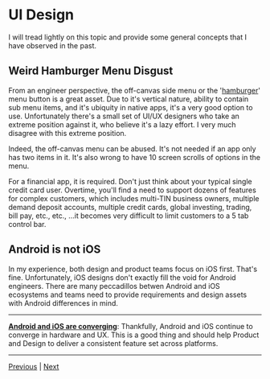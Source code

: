 # UI Design

I will tread lightly on this topic and provide some general concepts that I have observed in the past. 

## Weird Hamburger Menu Disgust

From an engineer perspective, the off-canvas side menu or the '[hamburger](https://en.wikipedia.org/wiki/Hamburger_button)' menu button is a great asset. Due to it's vertical nature, ability to contain sub menu items, and it's ubiquity in native apps, it's a very good option to use. Unfortunately there's a small set of UI/UX designers who take an extreme position against it, who believe it's a lazy effort. I very much disagree with this extreme position. 

Indeed, the off-canvas menu can be abused. It's not needed if an app only has two items in it. It's also wrong to have 10 screen scrolls of options in the menu. 

For a financial app, it is required. Don't just think about your typical single credit card user. Overtime, you'll find a need to support dozens of features for complex customers, which includes multi-TIN business owners, multiple demand deposit accounts, multiple credit cards, global investing, trading, bill pay, etc., etc., ...it becomes very difficult to limit customers to a 5 tab control bar. 

## Android is not iOS

In my experience, both design and product teams focus on iOS first. That's fine. Unfortunately, iOS designs don't exactly fill the void for Android engineers. There are many peccadillos betwen Android and iOS ecosystems and teams need to provide requirements and design assets with Android differences in mind. 

---

**[Android and iOS are converging](https://www.androidcentral.com/rapidly-evaporating-differences-between-ios-and-android)**: Thankfully, Android and iOS continue to converge in hardware and UX. This is a good thing and should help Product and Design to deliver a consistent feature set across platforms. 

---



[Previous](02_appcode.md) | [Next](04_hybrid.md)